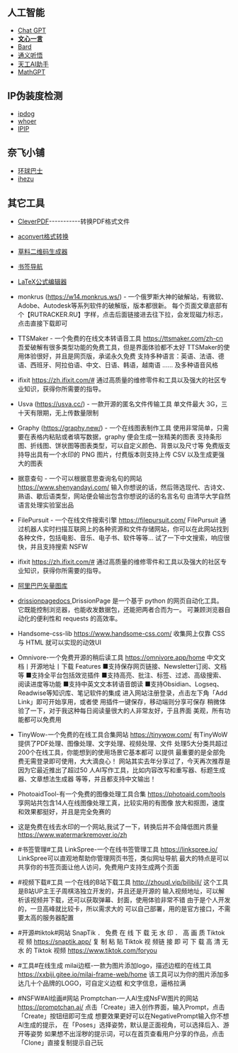 ## 人工智能

- [Chat GPT](https://chat.openai.com/auth/login)
- [**文心一言**](https://yiyan.baidu.com/welcome)
- [Bard](https://bard.google.com/)
- [通义听悟](https://tingwu.aliyun.com/?TW_SCLUE=100185)
- [天工AI助手](https://tiangong.kunlun.com/)
- [MathGPT](https://www.mathgpt.com/?lang=chinese)



## IP伪装度检测

- [ipdog](https://ipdog.io/zh/)
- [whoer](https://whoer.net/zh)
- [IPIP](https://www.ipip.net/?origin=EN)

## 奈飞小铺

- [环球巴士](https://universalbus.cn/)
- [ihezu](https://www.ihezu.cc/)



## 其它工具

- [CleverPDF](https://www.cleverpdf.com/cn)-----------转换PDF格式文件
- [aconvert格式转换](https://www.aconvert.com/cn/ebook/txt-to-epubl)
- [草料二维码生成器 ](https://cli.im/)
- [书签导航](http://www.likebookmark.com)
- [LaTeX公式编辑器](https://www.latexlive.com/home)
- monkrus (https://w14.monkrus.ws/) - 一个俄罗斯大神的破解站，有微软、Adobe、Autodesk等系列软件的破解版，版本都很新。
  每个页面文章底部有个【RUTRACKER.RU】字样，点击后面链接进去往下拉，会发现磁力标志，点击直接下载即可
- TTSMaker  - 一个免费的在线文本转语音工具
  https://ttsmaker.com/zh-cn
  吾爱破解有很多类型功能的免费工具，但是界面体验都不太好
  TTSMaker的使用体验很好，并且是网页版，承诺永久免费
  支持多种语言：英语、法语、德语、西班牙、阿拉伯语、中文、日语、韩语，越南语 …… 及多种语音风格
- ifixit
  https://zh.ifixit.com/#
  通过高质量的维修零件和工具以及强大的社区专业知识，获得你所需要的指导。
- Usva (https://usva.cc/) - 一款开源的匿名文件传输工具
  单文件最大 3G，三十天有限期，无上传数量限制
- Graphy (https://graphy.new/) - 一个在线图表制作工具
  使用非常简单，只需要在表格内粘贴或者填写数据，graphy 便会生成一张精美的图表
  支持条形图、折线图、饼状图等图表类型，可以自定义颜色、背景以及尺寸等
  免费版支持导出具有一个水印的 PNG 图片，付费版本则支持上传 CSV 以及生成更强大的图表
- 据意查句 - 一个可以根据意思查询名句的网站
  https://www.shenyandayi.com/
  输入你想说的话，然后筛选现代、古诗文、熟语、歇后语类型，网站便会输出包含你想说的话的名言名句
  由清华大学自然语言处理实验室出品
- FilePursuit - 一个在线文件搜索引擎
  https://filepursuit.com/
  FilePursuit 通过机器人实时扫描互联网上的各种资源和文件存储网站，你可以在此网站找到各种文件，包括电影、音乐、电子书、软件等等...
  试了一下中文搜索，响应很快，并且支持搜索 NSFW
- ifixit
  https://zh.ifixit.com/#
  通过高质量的维修零件和工具以及强大的社区专业知识，获得你所需要的指导。
- [阿里巴巴矢量图库 ](https://www.iconfont.cn/)
- [drissionpagedocs ](http://g1879.gitee.io/drissionpagedocs/)
  DrissionPage 是一个基于 python 的网页自动化工具。
  它既能控制浏览器，也能收发数据包，还能把两者合而为一。
  可兼顾浏览器自动化的便利性和 requests 的高效率。
- Handsome-css-lib 
  https://www.handsome-css.com/
  收集网上仅靠 CSS 与 HTML 就可以实现的动效UI

-  Omnivore-一个免费开源的稍后读工具
    https://omnivore.app/home
    中文文档丨开源地址丨下载
    Features
    ■支持保存网页链接、Newsletter订阅、文档等
    ■支持全平台包括效览插件
    ■支持高亮、批注、标签、过滤、高级搜索、阅读进度等功能
    ■支持中英文文本转语音朗读
    ■支持Obsidian、Logseq、Readwise等知识库、笔记软件的集成
    进入网站注册登录，点击左下角「Add Link」即可开始享用，或者使
    用插件一键保存，移动端则分享可保存
    稍微体验了一下，对于我这种每日阅读量很大的人非常友好，于且界面
    美观，所有功能都可以免费用

- TinyWow-一个免费的在线工具合集网站
  https://tinywow.com/
  有TinyWoW 提供了PDF处理、图像处理、文字处理、视频处理、文件
  处理5大分类共超过200个在线工具，你能想到的使用场景它基本都可
  以提供
  最重要的是全部免费无需登录即可使用，大大滴良心！
  网站其实去年分享过了，今天再次推荐是因为它最近推出了超过50
  人AI写作工具，比如内容改写和重写器、标题生成器、文章想法生成器
  等等，并且都支持中文输出！

- PhotoaidTool-有一个免费的图像处理工具合集
  https://photoaid.com/tools
  享网站共包含14人在线图像处理工真，比较实用的有图像
  放大和抠图，速度和效果都挺好，并且是完全免赛的

- 这是免费在线去水印的一个网站,我试了一下，转换后并不会降低图片质量
  https://www.watermarkremover.io/zh

- #书签管理#工具
  LinkSpree-一个在线书签管理工具
  https://linkspree.io/
  LinkSpree可以直观地帮助你管理网页书签，类似网址导航
  最大的特点是可以共享你的书签页面让他人访问，免费用户支持生成两个页面

- #视频下载#工具
  一个在线的B站下载工具
  http://zhouql.vip/bilibili/
  这个工具是B站UP主王子周棋洛独立开发的，并且还是开源的
  输入视频地址，可以解析该视频并下载，还可以获取弹幕、封面，使用体验非常不错
  由于是个人开发的，一旦高峰就比较卡，所以需求大的
  可以自己部署，用的是官方接口，不需要太高的服务器配置

- #开源#tiktok#网站 
  SnapTik ． 免费 在 线 下 载 无 水 印 ． 高 画 质 Tiktok 视 频
  https://snaptik.app/
  复 制 粘 贴 Tiktok 视 频链 接 即 可 下 载 高 清 无 水 的 Tiktok 视频
  https://www.tiktok.com/foryou

- #工具#在线生成
  milai边框-一款为图片添加logo，描述边框的在线工具
  https://xxbiji.gitee.io/milai-frame-web/home
  该工具可以为你的图片添加多达几十个品牌的LOGO，可自定义边框
  和文字信息，逼格拉满

- #NSFW#AI绘画#网站
  Promptchan-一人Al生成NsFW图片的网站
  https://promptchan.ai/
  点击「Create」进入创作界面，输入Prompt，点击「Create」按钮纽即可生成
  想要效果更好可以在NegativePrompt输入你不想Al生成的提示，
  在「Poses」选择姿势，默认是正面视角，可以选择后入、游开等姿势
  如果想不出淫秽的提示词，可以在首页查看用户分享的作品，点击
  「Clone」直接复制提示自己玩

  
